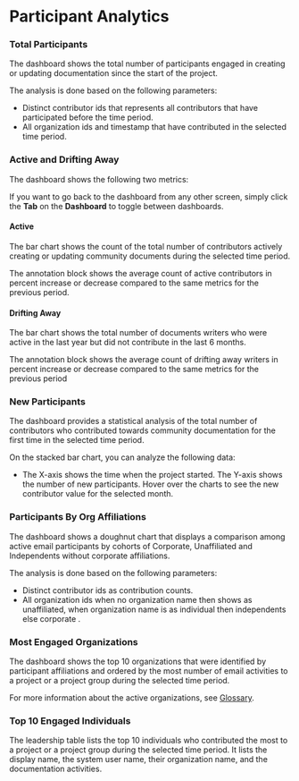 # Participant Analytics

### Total Participants

The dashboard shows the total number of participants engaged in creating or updating documentation since the start of the project.

The analysis is done based on the following parameters:

* &#x20;Distinct contributor ids that represents all contributors that have participated before the time period.
* All organization ids and timestamp that have contributed in the selected time period.

### Active and Drifting Away

The dashboard shows the following two metrics:

If you want to go back to the dashboard from any other screen, simply click the **Tab** on the **Dashboard** to toggle between dashboards.

#### Active

The bar chart shows the count of the total number of contributors actively creating or updating community documents during the selected time period.

The annotation block shows the average count of active contributors in percent increase or decrease compared to the same metrics for the previous period.

#### Drifting Away

The bar chart shows the total number of documents writers who were active in the last year but did not contribute in the last 6 months.

The annotation block shows the average count of drifting away writers in percent increase or decrease compared to the same metrics for the previous period

### New Participants

The dashboard provides a statistical analysis of the total number of contributors who contributed towards community documentation for the first time in the selected time period.

On the stacked bar chart, you can analyze the following data:

* The X-axis shows the time when the project started. The Y-axis shows the number of new participants. Hover over the charts to see the new contributor value for the selected month.

### Participants By Org Affiliations

The dashboard shows a doughnut chart that displays a comparison among active email participants by cohorts of Corporate, Unaffiliated and Independents without corporate affiliations.

The analysis is done based on the following parameters:

* Distinct contributor ids as contribution counts.
* All organization ids when no organization name then shows as unaffiliated, when organization name is as individual then independents else corporate .

### Most Engaged Organizations

The dashboard shows the top 10 organizations that were identified by participant affiliations and ordered by the  most number of email activities to a project or a project group during the selected time period.&#x20;

For more information about the active organizations, see [Glossary](../../../glossary.md).

### Top 10 Engaged Individuals

The leadership table lists the top 10 individuals who contributed the most to a project or a project group during the selected time period. It lists the display name, the system user name, their organization name, and the documentation activities.
